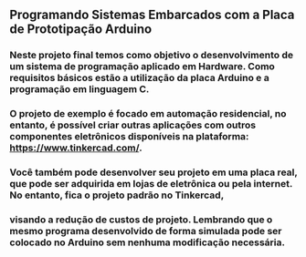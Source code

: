 ## Programando Sistemas Embarcados com a Placa de Prototipação Arduino

### Neste projeto final temos como objetivo o desenvolvimento de um sistema de programação aplicado em Hardware. Como requisitos básicos estão a utilização da placa Arduino e a programação em linguagem C.

### O projeto de exemplo é focado em automação residencial, no entanto, é possível criar outras aplicações com outros componentes eletrônicos disponíveis na plataforma: https://www.tinkercad.com/.

### Você também pode desenvolver seu projeto em uma placa real, que pode ser adquirida em lojas de eletrônica ou pela internet. No entanto, fica o projeto padrão no Tinkercad, 
### visando a redução de custos de projeto. Lembrando que o mesmo programa desenvolvido de forma simulada pode ser colocado no Arduino sem nenhuma modificação necessária.
